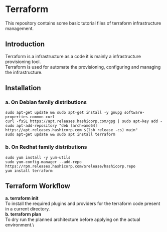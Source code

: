 # Terraform
This repository contains some basic tutorial files of terraform infrastructure management.
## Introduction
Terraform is a infrastructure as a code it is mainly a infrastructure provisioning tool. \
Terraform is used for automate the provisioning, configuring and managing the infrastructure.
## Installation
### a. On Debian family distributions
```
sudo apt-get update && sudo apt-get install -y gnupg software-properties-common curl
curl -fsSL https://apt.releases.hashicorp.com/gpg | sudo apt-key add -
sudo apt-add-repository "deb [arch=amd64] https://apt.releases.hashicorp.com $(lsb_release -cs) main"
sudo apt-get update && sudo apt install terraform
```
### b. On Redhat family distributions
```
sudo yum install -y yum-utils
sudo yum-config-manager --add-repo https://rpm.releases.hashicorp.com/$release/hashicorp.repo
yum install terraform
```
## Terraform Workflow
**a. terraform init** \
To install the required plugins and providers for the terraform code present in a current directory. \
**b. terraform plan** \
To dry run the planned architecture before applying on the actual environment.\
